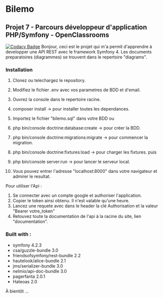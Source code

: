 ﻿Bilemo
====

Projet 7 - Parcours développeur d'application PHP/Symfony - OpenClassrooms
--------------------------------------------------------------------------

[![Codacy Badge](https://api.codacy.com/project/badge/Grade/e20098bfc5804d9ba7be57e60c3be91e)](https://www.codacy.com/app/coco2053/bilemo?utm_source=github.com&amp;utm_medium=referral&amp;utm_content=coco2053/bilemo&amp;utm_campaign=Badge_Grade)
Bonjour, ceci est le projet qui m'a permit d'apprendre à developper une API REST avec le framework Symfony 4.
Les documents preparatoires (diagrammes) se trouvent dans le repertoire "diagrams".

### Installation

1. Clonez ou telechargez le repository.
1. Modifiez le fichier .env avec vos parametres de BDD et d'email.
1. Ouvrez la console dans le repertoire racine.
1. composer install -> pour installer toutes les dependances.

1. Importez le fichier "bilemo.sql" dans votre BDD
ou
1. php bin/console doctrine:database:create -> pour créer la BDD.
1. php bin/console doctrine:migrations:migrate -> pour commencer la migration.
1. php bin/console doctrine:fixtures:load -> pour charger les fixtures.
puis
1. php bin/console server:run -> pour lancer le serveur local.
1. Vous pouvez entrer l'adresse "localhost:8000" dans votre navigateur et admirer le resultat.

Pour utiliser l'Api :
1. Se connecter avec un compte google et authoriser l'application.
1. Copier le token ainsi obtenu. Il n'est valable qu'une heure.
1. Lancez une requete avec dans le header la clé Authorisation et la valeur "Bearer votre_token"
1. Retouvez toute la documentation de l'api à la racine du site, lien "documentation".

### Built with :

- symfony 4.2.3
- csa/guzzle-bundle 3.0
- friendsofsymfony/rest-bundle 2.2
- hautelook/alice-bundle 2.1
- jms/serializer-bundle 3.0
- nelmio/api-doc-bundle 3.0
- pagerfanta 2.0.1
- Hateoas 2.0

 À bientôt ...


